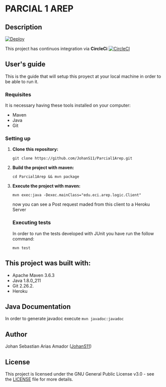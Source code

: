  # PARCIAL 1 AREP
## Description

 
   [![Deploy](https://www.herokucdn.com/deploy/button.svg)](https://salty-journey-22242.herokuapp.com)
  
  This project has continuos integration via **CircleCi** [![CircleCI](https://circleci.com/gh/JohanS11/Lab3Arep.svg?style=svg)](https://circleci.com/gh/JohanS11/Lab3Arep)
 

## User's guide

  This is the guide that will setup this proyect at your local machine in order to be able to run it.
  
  ### Requisites
  
  It is necessary having these tools installed on your computer:
  
  * Maven 
  * Java 
  * Git
 
  ### Setting up
  
1. **Clone this repository:** 

   `git clone https://github.com/JohanS11/Parcial1Arep.git`

2. **Build the project with maven:**
  
    `cd Parcial1Arep && mvn package`

3. **Execute the project with maven:**

    `mvn exec:java -Dexec.mainClass="edu.eci.arep.logic.Client" `
    
    now you can see a Post request maded from this client to a Heroku Server
  

   ### Executing tests
   
     In order to run the tests developed with JUnit you have run the follow command:
     
     `mvn test`
   
  ## This project was built with:
  
   - Apache Maven 3.6.3 
   - Java 1.8.0_211
   - Git 2.26.2.
   - Heroku
   
  
  ## Java Documentation
  
  In order to generate javadoc execute `mvn javadoc:javadoc`
  
  ## Author
  
  Johan Sebastian Arias Amador ([JohanS11](https://github.com/JohanS11))
  
  ## License
  
  This project is licensed under the GNU General Public License v3.0 - see the [LICENSE](https://github.com/JohanS11/Lab3Arep/blob/master/LICENSE) file for more details.

